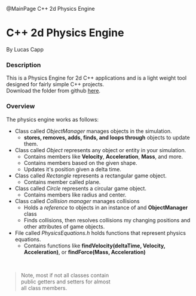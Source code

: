 @MainPage C++ 2d Physics Engine

[gitHubProject]: https://www.github.com

# C++ 2d Physics Engine

By Lucas Capp

### Description

This is a Physics Engine for 2d C++ applications and is a light weight tool designed for fairly simple C++ projects.  
Download the folder from github [here][gitHubProject].  

### Overview

The physics engine works as follows:

+ Class called _ObjectManager_ manages objects in the simulation.
  + __stores, removes, adds, finds, and loops through__ objects to update them.
+ Class called _Object_ represents any object or entity in your simulation.
  + Contains members like __Velocity__, __Acceleration__, __Mass__, and more.
  + Contains members based on the given shape.
  + Updates it's position given a delta time.
+ Class called _Rectangle_ represents a rectangular game object.
  + Contains member called plane.
+ Class called _Circle_ represents a circular game object.
  + Contains members like radius and center.
+ Class called _Collision manager_ manages collisions
  + Holds a _reference_ to objects in an instance of and __ObjectManager__ class
  + Finds collisions, then resolves collisions my changing positions and other attributes of game objects.
+ File called _PhysicsEquations.h_ holds functions that represent physics equations.
  + Contains functions like __findVelocity(deltaTime, Velocity, Acceleration)__, or __findForce(Mass, Acceleration)__

<br>

> Note, most if not all classes contain  
> public getters and setters for almost  
> all class members.